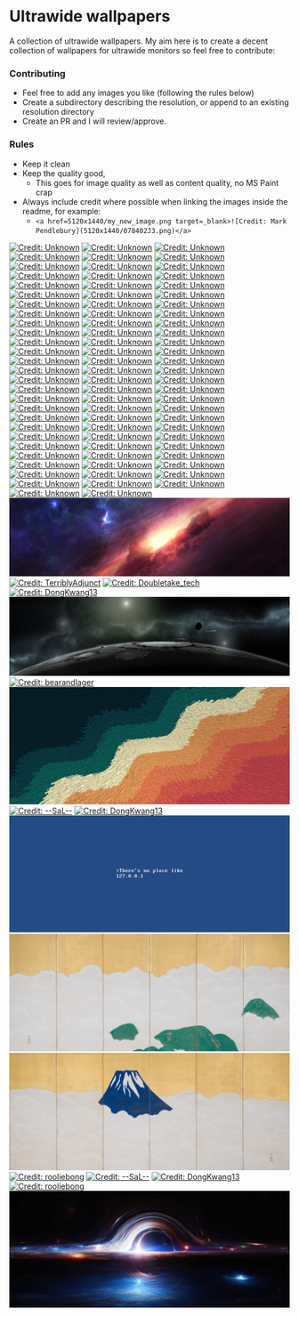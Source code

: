 # Ultrawide wallpapers

A collection of ultrawide wallpapers. My aim here is to create a decent collection of wallpapers for ultrawide monitors so feel free to contribute: 

### Contributing
- Feel free to add any images you like (following the rules below) 
- Create a subdirectory describing the resolution, or append to an existing resolution directory
- Create an PR and I will review/approve.


### Rules
- Keep it clean
- Keep the quality good, 
  - This goes for image quality as well as content quality, no MS Paint crap
- Always include credit where possible when linking the images inside the readme, for example: 
  - ```<a href=5120x1440/my_new_image.png target=_blank>![Credit: Mark Pendlebury](5120x1440/078402J3.png)</a>```


<a href=5120x1440/078402J3.png target=_blank>![Credit: Unknown](5120x1440/078402J3.png)</a>
<a href=5120x1440/0VUYbp1O.png target=_blank>![Credit: Unknown](5120x1440/0VUYbp1O.png)</a>
<a href=5120x1440/1eMkfcC.png target=_blank>![Credit: Unknown](5120x1440/1eMkfcC.png)</a>
<a href=5120x1440/1qTPzJPA.png target=_blank>![Credit: Unknown](5120x1440/1qTPzJPA.png)</a>
<a href=5120x1440/1S27HDlI.png target=_blank>![Credit: Unknown](5120x1440/1S27HDlI.png)</a>
<a href=5120x1440/227JzWlT.png target=_blank>![Credit: Unknown](5120x1440/227JzWlT.png)</a>
<a href=5120x1440/2YBMMEXw.png target=_blank>![Credit: Unknown](5120x1440/2YBMMEXw.png)</a>
<a href=5120x1440/45dEJKan.png target=_blank>![Credit: Unknown](5120x1440/45dEJKan.png)</a>
<a href=5120x1440/5ALvAQ3A.png target=_blank>![Credit: Unknown](5120x1440/5ALvAQ3A.png)</a>
<a href=5120x1440/6GMqcVqw.png target=_blank>![Credit: Unknown](5120x1440/6GMqcVqw.png)</a>
<a href=5120x1440/6v-Z886d.png target=_blank>![Credit: Unknown](5120x1440/6v-Z886d.png)</a>
<a href=5120x1440/8hnWsLYA.png target=_blank>![Credit: Unknown](5120x1440/8hnWsLYA.png)</a>
<a href=5120x1440/8of4Wc3t.png target=_blank>![Credit: Unknown](5120x1440/8of4Wc3t.png)</a>
<a href=5120x1440/AlL1aShi.png target=_blank>![Credit: Unknown](5120x1440/AlL1aShi.png)</a>
<a href=5120x1440/BHEwJ9HQ.png target=_blank>![Credit: Unknown](5120x1440/BHEwJ9HQ.png)</a>
<a href=5120x1440/Bix57su7.png target=_blank>![Credit: Unknown](5120x1440/Bix57su7.png)</a>
<a href=5120x1440/bvLl9hHA.png target=_blank>![Credit: Unknown](5120x1440/bvLl9hHA.png)</a>
<a href=5120x1440/CGElDb22.png target=_blank>![Credit: Unknown](5120x1440/CGElDb22.png)</a>
<a href=5120x1440/cNCbHoVQ.png target=_blank>![Credit: Unknown](5120x1440/cNCbHoVQ.png)</a>
<a href=5120x1440/dsW4Cigw.png target=_blank>![Credit: Unknown](5120x1440/dsW4Cigw.png)</a>
<a href=5120x1440/dUy334Rh.png target=_blank>![Credit: Unknown](5120x1440/dUy334Rh.png)</a>
<a href=5120x1440/DYZzjgPQ.png target=_blank>![Credit: Unknown](5120x1440/DYZzjgPQ.png)</a>
<a href=5120x1440/e6GEtFha.png target=_blank>![Credit: Unknown](5120x1440/e6GEtFha.png)</a>
<a href=5120x1440/faidYxFh.png target=_blank>![Credit: Unknown](5120x1440/faidYxFh.png)</a>
<a href=5120x1440/FUe9brbA.png target=_blank>![Credit: Unknown](5120x1440/FUe9brbA.png)</a>
<a href=5120x1440/gLykC936.png target=_blank>![Credit: Unknown](5120x1440/gLykC936.png)</a>
<a href=5120x1440/GO2yS05A.jpeg target=_blank>![Credit: Unknown](5120x1440/GO2yS05A.jpeg)</a>
<a href=5120x1440/i4txDwpQ.png target=_blank>![Credit: Unknown](5120x1440/i4txDwpQ.png)</a>
<a href=5120x1440/ifDnUsyw.png target=_blank>![Credit: Unknown](5120x1440/ifDnUsyw.png)</a>
<a href=5120x1440/ItLyfSXY.png target=_blank>![Credit: Unknown](5120x1440/ItLyfSXY.png)</a>
<a href=5120x1440/Iv1XBMaw.png target=_blank>![Credit: Unknown](5120x1440/Iv1XBMaw.png)</a>
<a href=5120x1440/iVW0zHWg.png target=_blank>![Credit: Unknown](5120x1440/iVW0zHWg.png)</a>
<a href=5120x1440/jNxtsNxg.png target=_blank>![Credit: Unknown](5120x1440/jNxtsNxg.png)</a>
<a href=5120x1440/JTY9V7Gi.png target=_blank>![Credit: Unknown](5120x1440/JTY9V7Gi.png)</a>
<a href=5120x1440/KlVPpHZ4.png target=_blank>![Credit: Unknown](5120x1440/KlVPpHZ4.png)</a>
<a href=5120x1440/lKwpHNHw.png target=_blank>![Credit: Unknown](5120x1440/lKwpHNHw.png)</a>
<a href=5120x1440/LsatIjEr.png target=_blank>![Credit: Unknown](5120x1440/LsatIjEr.png)</a>
<a href=5120x1440/LsRf8aF.png target=_blank>![Credit: Unknown](5120x1440/LsRf8aF.png)</a>
<a href=5120x1440/lUU4I4Rc.png target=_blank>![Credit: Unknown](5120x1440/lUU4I4Rc.png)</a>
<a href=5120x1440/MGuTG8FM.png target=_blank>![Credit: Unknown](5120x1440/MGuTG8FM.png)</a>
<a href=5120x1440/MpxAYSRw.png target=_blank>![Credit: Unknown](5120x1440/MpxAYSRw.png)</a>
<a href=5120x1440/Nb09XA0u.png target=_blank>![Credit: Unknown](5120x1440/Nb09XA0u.png)</a>
<a href=5120x1440/nKFL-VPi.png target=_blank>![Credit: Unknown](5120x1440/nKFL-VPi.png)</a>
<a href=5120x1440/NM1r-7Ql.png target=_blank>![Credit: Unknown](5120x1440/NM1r-7Ql.png)</a>
<a href=5120x1440/nopAVd9k.png target=_blank>![Credit: Unknown](5120x1440/nopAVd9k.png)</a>
<a href=5120x1440/NZsPazHQ.png target=_blank>![Credit: Unknown](5120x1440/NZsPazHQ.png)</a>
<a href=5120x1440/oqoFMtiA.png target=_blank>![Credit: Unknown](5120x1440/oqoFMtiA.png)</a>
<a href=5120x1440/Orgva4cQ.png target=_blank>![Credit: Unknown](5120x1440/Orgva4cQ.png)</a>
<a href=5120x1440/Pn39gfnw.png target=_blank>![Credit: Unknown](5120x1440/Pn39gfnw.png)</a>
<a href=5120x1440/rbaOz2Xi.png target=_blank>![Credit: Unknown](5120x1440/rbaOz2Xi.png)</a>
<a href=5120x1440/RJ0EKJWg.png target=_blank>![Credit: Unknown](5120x1440/RJ0EKJWg.png)</a>
<a href=5120x1440/s092Ziuw.png target=_blank>![Credit: Unknown](5120x1440/s092Ziuw.png)</a>
<a href=5120x1440/s3EcIJp9.png target=_blank>![Credit: Unknown](5120x1440/s3EcIJp9.png)</a>
<a href=5120x1440/SwEMb5MQ.png target=_blank>![Credit: Unknown](5120x1440/SwEMb5MQ.png)</a>
<a href=5120x1440/tg9G4xWL.png target=_blank>![Credit: Unknown](5120x1440/tg9G4xWL.png)</a>
<a href=5120x1440/ujdcGpYw.png target=_blank>![Credit: Unknown](5120x1440/ujdcGpYw.png)</a>
<a href=5120x1440/Ur4Kznc3.png target=_blank>![Credit: Unknown](5120x1440/Ur4Kznc3.png)</a>
<a href=5120x1440/UWAI9ocv.png target=_blank>![Credit: Unknown](5120x1440/UWAI9ocv.png)</a>
<a href=5120x1440/VBYW2z0w.png target=_blank>![Credit: Unknown](5120x1440/VBYW2z0w.png)</a>
<a href=5120x1440/Vl6WFFTg.png target=_blank>![Credit: Unknown](5120x1440/Vl6WFFTg.png)</a>
<a href=5120x1440/vtu0Q7Sg.png target=_blank>![Credit: Unknown](5120x1440/vtu0Q7Sg.png)</a>
<a href=5120x1440/wdEW0zwK.png target=_blank>![Credit: Unknown](5120x1440/wdEW0zwK.png)</a>
<a href=5120x1440/WKDVhCME.png target=_blank>![Credit: Unknown](5120x1440/WKDVhCME.png)</a>
<a href=5120x1440/WKnx-Yn1.png target=_blank>![Credit: Unknown](5120x1440/WKnx-Yn1.png)</a>
<a href=5120x1440/WQJruTtU.png target=_blank>![Credit: Unknown](5120x1440/WQJruTtU.png)</a>
<a href=5120x1440/WX8CISSw.png target=_blank>![Credit: Unknown](5120x1440/WX8CISSw.png)</a>
<a href=5120x1440/x1MppboA.png target=_blank>![Credit: Unknown](5120x1440/x1MppboA.png)</a>
<a href=5120x1440/xavbDnaQ.png target=_blank>![Credit: Unknown](5120x1440/xavbDnaQ.png)</a>
<a href=5120x1440/xcxFe6Wg.png target=_blank>![Credit: Unknown](5120x1440/xcxFe6Wg.png)</a>
<a href=5120x1440/XMX1zHDw.png target=_blank>![Credit: Unknown](5120x1440/XMX1zHDw.png)</a>
<a href=5120x1440/xuFi3xpA.png target=_blank>![Credit: Unknown](5120x1440/xuFi3xpA.png)</a>
<a href=5120x1440/XVEFkamy.png target=_blank>![Credit: Unknown](5120x1440/XVEFkamy.png)</a>
<a href=5120x1440/y_F3Ux3w.png target=_blank>![Credit: Unknown](5120x1440/y_F3Ux3w.png)</a>
<a href=5120x1440/YNg_Rvw6.png target=_blank>![Credit: Unknown](5120x1440/YNg_Rvw6.png)</a>
<a href=5120x1440/Z5hj_CoA.png target=_blank>![Credit: Unknown](5120x1440/Z5hj_CoA.png)</a>
<a href=5120x1440/Za6QjGJw.png target=_blank>![Credit: Unknown](5120x1440/Za6QjGJw.png)</a>
<a href=5120x1440/zKRckPIA.png target=_blank>![Credit: Unknown](5120x1440/zKRckPIA.png)</a>
<a href=5120x1440/ZOi9wj3Z.png target=_blank>![Credit: Unknown](5120x1440/ZOi9wj3Z.png)</a>
<a href=5120x1440/zSGRPVMk.png target=_blank>![Credit: Unknown](5120x1440/zSGRPVMk.png)</a>
<a href=5120x1440/ZTZm28Uw.png target=_blank>![Credit: Unknown](5120x1440/ZTZm28Uw.png)</a>
<a href=5120x1440/XyrcdZobNE.jpg target=_blank>![Credit: Unknown](5120x1440/XyrcdZobNE.jpg)</a>
<a href=3440x1440/Batman[3440x1440].png target=_blank>![Credit: TerriblyAdjunct](3440x1440/Batman[3440x1440].png)</a>
<a href=3440x1440/Notminejustreposting-Masterpiece[3440x1440].png target=_blank>![Credit: Doubletake_tech](3440x1440/Notminejustreposting-Masterpiece[3440x1440].png)</a>
<a href=3440x1440/InfluencerandGreatWhiteSelfie[3440x1440].png target=_blank>![Credit: DongKwang13](3440x1440/InfluencerandGreatWhiteSelfie[3440x1440].png)</a>
<a href=5120x1440/PlanetStrikes[5120x1440].jpeg target=_blank>![Credit: bearandlager](5120x1440/PlanetStrikes[5120x1440].jpeg)</a>
<a href=5120x1440/USS.DefiantSchematic[5120x1440].png target=_blank>![Credit: bearandlager](5120x1440/USS.DefiantSchematic[5120x1440].png)</a>
<a href=3440x1440/ColorWave[3440x1440].png target=_blank>![Credit: xXheroin-bobXx](3440x1440/ColorWave[3440x1440].png)</a>
<a href=5160x2160/SunflowerGirl[5160x2160].png target=_blank>![Credit: --SaL--](5160x2160/SunflowerGirl[5160x2160].png)</a>
<a href=5160x2160/ConceptArtbyIgnacioBazanLazcano[5160x2160].png target=_blank>![Credit: DongKwang13](5160x2160/ConceptArtbyIgnacioBazanLazcano[5160x2160].png)</a>
<a href=3440x1440/LocalHost[3440x1440].png target=_blank>![Credit: TerriblyAdjunct](3440x1440/LocalHost[3440x1440].png)</a>
<a href=3440x1440/Mt.FujiUltramarineLeftMonitorV.[3440x1440].png target=_blank>![Credit: KalimbaEnjoyer](3440x1440/Mt.FujiUltramarineLeftMonitorV.[3440x1440].png)</a>
<a href=3440x1440/YokoyamaTaikan,Mt.FujiUltramarine[3440x1440].png target=_blank>![Credit: KalimbaEnjoyer](3440x1440/YokoyamaTaikan,Mt.FujiUltramarine[3440x1440].png)</a>
<a href=8192x3430/MountainRange[8192x3430].jpeg target=_blank>![Credit: rooliebong](8192x3430/MountainRange[8192x3430].jpeg)</a>
<a href=3440x1440/Dr.Strangelove[3440x1440].png target=_blank>![Credit: --SaL--](3440x1440/Dr.Strangelove[3440x1440].png)</a>
<a href=3440x1440/Surfer[3440x1440].png target=_blank>![Credit: DongKwang13](3440x1440/Surfer[3440x1440].png)</a>
<a href=5160x2160/Nepal[5160x2160].png target=_blank>![Credit: rooliebong](5160x2160/Nepal[5160x2160].png)</a>
<a href=Unknown/GuideandRequestsSticky..jpg target=_blank>![Credit: --SaL--](Unknown/GuideandRequestsSticky..jpg)</a>
